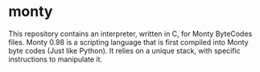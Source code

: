 # monty
This repository contains an interpreter, written in C, for Monty ByteCodes files. Monty 0.98 is a scripting language that is first compiled into Monty byte codes (Just like Python). It relies on a unique stack, with specific instructions to manipulate it.
